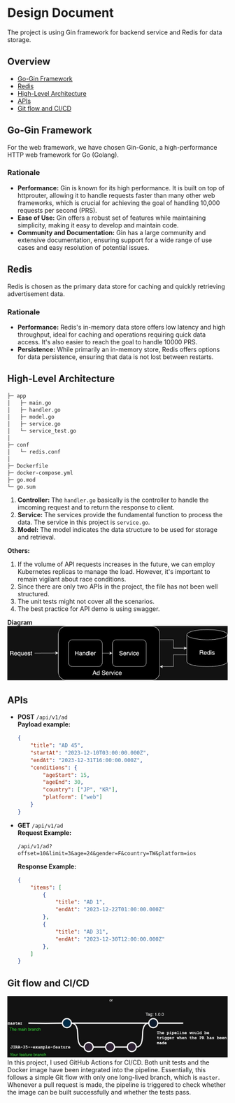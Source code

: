 # Design Document
The project is using Gin framework for backend service and Redis for data storage.

## Overview
- [Go-Gin Framework](#go-gin-framework)
- [Redis](#redis)
- [High-Level Architecture](#high-level-architecture)
- [APIs](#apis)
- [Git flow and CI/CD](#git-flow-and-cicd)

## Go-Gin Framework
For the web framework, we have chosen Gin-Gonic, a high-performance HTTP web framework for Go (Golang).

### Rationale
- **Performance:** Gin is known for its high performance. It is built on top of httprouter, allowing it to handle requests faster than many other web frameworks, which is crucial for achieving the goal of handling 10,000 requests per second (PRS).
- **Ease of Use:** Gin offers a robust set of features while maintaining simplicity, making it easy to develop and maintain code.
- **Community and Documentation:** Gin has a large community and extensive documentation, ensuring support for a wide range of use cases and easy resolution of potential issues.

## Redis
Redis is chosen as the primary data store for caching and quickly retrieving advertisement data.

### Rationale
- **Performance:** Redis's in-memory data store offers low latency and high throughput, ideal for caching and operations requiring quick data access. It's also easier to reach the goal to handle 10000 PRS.
- **Persistence:** While primarily an in-memory store, Redis offers options for data persistence, ensuring that data is not lost between restarts.

## High-Level Architecture
```
├─ app
│   ├─ main.go
│   ├─ handler.go
│   ├─ model.go
│   ├─ service.go
│   └─ service_test.go
│
├─ conf
│   └─ redis.conf
│
├─ Dockerfile
├─ docker-compose.yml
├─ go.mod
└─ go.sum
```
1. **Controller:** The `handler.go` basically is the controller to handle the imcoming request and to return the response to client.
2. **Service:** The services provide the fundamental function to process the data. The service in this project is `service.go`.
3. **Model:** The model indicates the data structure to be used for storage and retrieval.

**Others:**  
1. If the volume of API requests increases in the future, we can employ Kubernetes replicas to manage the load. However, it's important to remain vigilant about race conditions.
2. Since there are only two APIs in the project, the file has not been well structured.
3. The unit tests might not cover all the scenarios.
4. The best practice for API demo is using swagger.

**Diagram**  
![image](../img/arch.jpg)  

## APIs
- **POST** `/api/v1/ad`  
    **Payload example:**
    ```json
    {
        "title": "AD 45",
        "startAt": "2023-12-10T03:00:00.000Z", 
        "endAt": "2023-12-31T16:00:00.000Z", 
        "conditions": {
            "ageStart": 15,
            "ageEnd": 30,
            "country": ["JP", "KR"], 
            "platform": ["web"]
        }
    }
    ```
- **GET** `/api/v1/ad`  
    **Request Example:**
    ```
    /api/v1/ad?offset=10&limit=3&age=24&gender=F&country=TW&platform=ios
    ```
    **Response Example:**
    ```json
    {
        "items": [ 
            {
                "title": "AD 1",
                "endAt": "2023-12-22T01:00:00.000Z"
            }, 
            {
                "title": "AD 31",
                "endAt": "2023-12-30T12:00:00.000Z"
            },
        ]
    }
    ```

## Git flow and CI/CD
![image](../img/git.jpg)  
In this project, I used GitHub Actions for CI/CD. Both unit tests and the Docker image have been integrated into the pipeline. Essentially, this follows a simple Git flow with only one long-lived branch, which is `master`. Whenever a pull request is made, the pipeline is triggered to check whether the image can be built successfully and whether the tests pass.